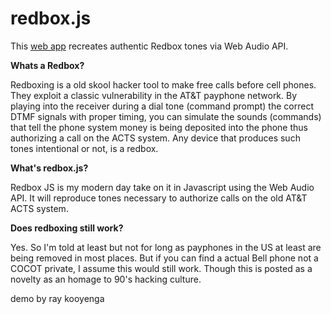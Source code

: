 # redbox.js


This [web app](https://codepen.io/deadflowers/embed/bNGbNPa) recreates authentic Redbox tones via Web Audio API.

**Whats a Redbox?**

Redboxing is a old skool hacker tool to make free calls before cell phones. They exploit a classic vulnerability in the AT&T payphone network. By playing into the receiver during a dial tone (command prompt) the correct DTMF signals with proper timing, you can simulate the sounds (commands) that tell the phone system money is being deposited into the phone thus authorizing a call on the ACTS system. Any device that produces such tones intentional or not, is a redbox.

**What's redbox.js?**

Redbox JS is my modern day take on it in Javascript using the Web Audio API. It will reproduce tones necessary to authorize calls on the old AT&T ACTS system.

**Does redboxing still work?**

Yes. So I'm told at least but not for long as payphones in the US at least are being removed in most places. But if you can find a actual Bell phone not a COCOT private, I assume this would still work. Though this is posted as a novelty as an homage to 90's hacking culture.


demo by ray kooyenga

